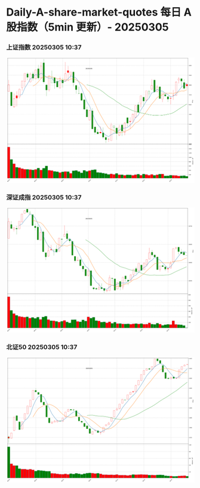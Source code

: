 
# Daily-A-share-market-quotes 每日 A 股指数（5min 更新）- 20250305

### 上证指数 20250305 10:37
![](./fig/2025/3/20250305-sh000001.png)

### 深证成指 20250305 10:37
![](./fig/2025/3/20250305-sz399001.png)

### 北证50 20250305 10:37
![](./fig/2025/3/20250305-bj899050.png)
